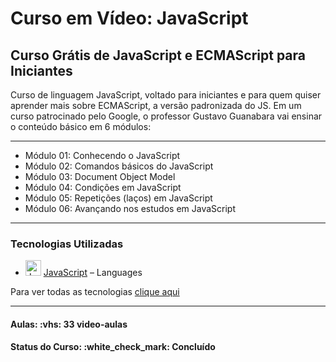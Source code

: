 <h1>Curso em Vídeo: JavaScript</h1>

<h2>Curso Grátis de JavaScript e ECMAScript para Iniciantes</h2>

<p>
Curso de linguagem JavaScript, voltado para iniciantes e para quem quiser aprender mais sobre ECMAScript, a versão padronizada do JS. 
Em um curso patrocinado pelo Google, o professor Gustavo Guanabara vai ensinar o conteúdo básico em 6 módulos:

<hr>

<ul>
  <li>Módulo 01: Conhecendo o JavaScript</li>
  <li>Módulo 02: Comandos básicos do JavaScript</li>
  <li>Módulo 03: Document Object Model</li>
  <li>Módulo 04: Condições em JavaScript</li>
  <li>Módulo 05: Repetições (laços) em JavaScript</li>
  <li>Módulo 06: Avançando nos estudos em JavaScript</li>
</ul>

</p>

<hr>

<h3>Tecnologias Utilizadas</h3>

- <img width='25' height='25' src='https://img.stackshare.io/service/1209/javascript.jpeg' alt='JavaScript'/> [JavaScript](https://developer.mozilla.org/en-US/docs/Web/JavaScript) – Languages

Para ver todas as tecnologias [clique aqui](/techstack.md)

<hr>

<h4><b>Aulas:</b> :vhs: 33 video-aulas</h4>
<h4><b>Status do Curso:</b> :white_check_mark: Concluído</h4>

